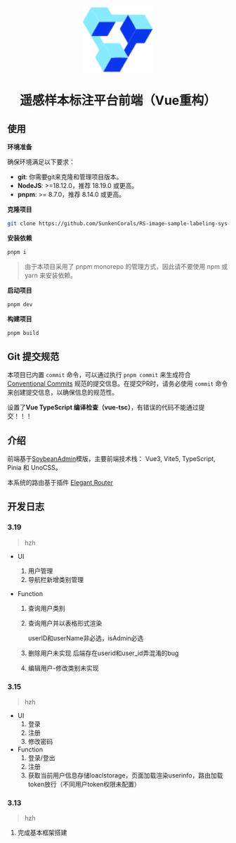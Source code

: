 <div align="center">
	<img src="./public/favicon.svg" width="160" />
	<h1>遥感样本标注平台前端（Vue重构）</h1>
</div>


## 使用

**环境准备**

确保环境满足以下要求：

- **git**: 你需要git来克隆和管理项目版本。
- **NodeJS**: >=18.12.0，推荐 18.19.0 或更高。
- **pnpm**: >= 8.7.0，推荐 8.14.0 或更高。

**克隆项目**

```bash
git clone https://github.com/SunkenCorals/RS-image-sample-labeling-sys-for-vue.git
```

**安装依赖**

```bash
pnpm i
```
> 由于本项目采用了 pnpm monorepo 的管理方式，因此请不要使用 npm 或 yarn 来安装依赖。

**启动项目**

```bash
pnpm dev
```

**构建项目**

```bash
pnpm build
```

## Git 提交规范

本项目已内置 `commit` 命令，可以通过执行 `pnpm commit` 来生成符合 [Conventional Commits]([conventionalcommits](https://www.conventionalcommits.org/)) 规范的提交信息。在提交PR时，请务必使用 `commit` 命令来创建提交信息，以确保信息的规范性。

设置了**Vue TypeScript 编译检查（vue-tsc）**，有错误的代码不能通过提交！！！

## 介绍

前端基于[SoybeanAdmin](https://docs.soybeanjs.cn/zh/guide/intro.html)模版，主要前端技术栈： Vue3, Vite5, TypeScript, Pinia 和 UnoCSS。

本系统的路由基于插件 [Elegant Router](https://github.com/soybeanjs/elegant-router)

## 开发日志

### 3.19

> hzh

- UI

  1. 用户管理
  2. 导航栏新增类别管理

- Function

  1. 查询用户类别

  2. 查询用户并以表格形式渲染

     userID和userName非必选，isAdmin必选

  3. 删除用户未实现
     后端存在userid和user_id弄混淆的bug

  4. 编辑用户-修改类别未实现

### 3.15

> hzh

- UI
  1. 登录
  2. 注册
  3. 修改密码
- Function
  1. 登录/登出
  2. 注册
  3. 获取当前用户信息存储loaclstorage，页面加载渲染userinfo，路由加载token放行（不同用户token权限未配置）

### 3.13 

> hzh

1. 完成基本框架搭建

